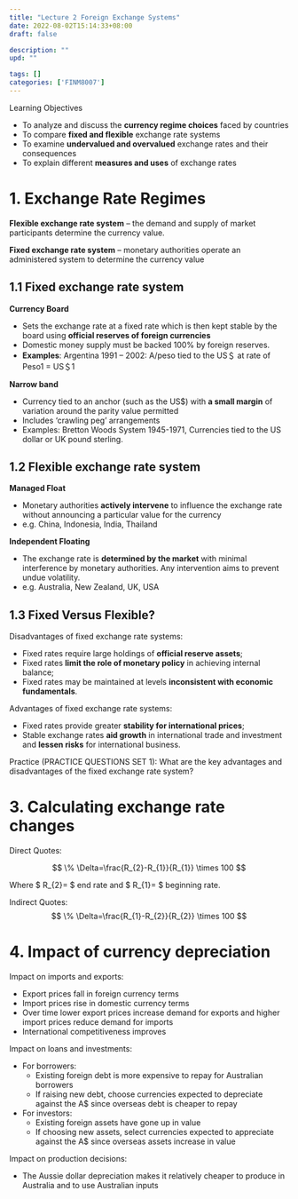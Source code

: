 ```yaml
---
title: "Lecture 2 Foreign Exchange Systems"
date: 2022-08-02T15:14:33+08:00
draft: false

description: ""
upd: ""

tags: []
categories: ['FINM8007']
---
```


Learning Objectives
- To analyze and discuss the **currency regime choices** faced by countries
- To compare **fixed and flexible** exchange rate systems
- To examine **undervalued and overvalued** exchange rates and their consequences
- To explain different **measures and uses** of exchange rates

<!--more-->

# 1. Exchange Rate Regimes

**Flexible exchange rate system** – the demand and supply of market participants determine the currency value.

**Fixed exchange rate system** – monetary authorities operate an administered system to determine the currency value

## 1.1 Fixed exchange rate system

**Currency Board**
- Sets the exchange rate at a fixed rate which is then kept stable by the board using **official reserves of foreign currencies**
- Domestic money supply must be backed 100% by foreign reserves.
- **Examples**: Argentina 1991 – 2002: A/peso tied to the US＄ at rate of Peso1 = US＄1

**Narrow band**
- Currency tied to an anchor (such as the US$) with **a small margin** of variation around the parity value permitted
- Includes ‘crawling peg’ arrangements
- Examples: Bretton Woods System 1945-1971, Currencies tied to the US dollar or UK pound sterling.

## 1.2 Flexible exchange rate system


**Managed Float**
- Monetary authorities **actively intervene** to influence the exchange rate without announcing a particular value for the currency
- e.g. China, Indonesia, India, Thailand

**Independent Floating**
- The exchange rate is **determined by the market** with minimal interference by monetary authorities. Any intervention aims to prevent undue volatility.
- e.g. Australia, New Zealand, UK, USA


## 1.3 Fixed Versus Flexible?

Disadvantages of fixed exchange rate systems:
- Fixed rates require large holdings of **official reserve assets**;
- Fixed rates **limit the role of monetary policy** in achieving internal balance;
- Fixed rates may be maintained at levels **inconsistent with economic fundamentals**.

Advantages of fixed exchange rate systems:
- Fixed rates provide greater **stability for international prices**;
- Stable exchange rates **aid growth** in international trade and investment and
**lessen risks** for international business.


Practice (PRACTICE QUESTIONS SET 1): What are the key advantages and disadvantages of the fixed exchange rate system?

# 3. Calculating exchange rate changes

Direct Quotes:

$$
\% \Delta=\frac{R_{2}-R_{1}}{R_{1}} \times 100
$$

Where $ R_{2}= $ end rate and $ R_{1}= $ beginning rate.

Indirect Quotes:
$$
\% \Delta=\frac{R_{1}-R_{2}}{R_{2}} \times 100
$$

# 4. Impact of currency depreciation

Impact on imports and exports:
- Export prices fall in foreign currency terms
- Import prices rise in domestic currency terms
- Over time lower export prices increase demand for exports and higher import prices reduce demand for imports
- International competitiveness improves

Impact on loans and investments:
- For borrowers:
  - Existing foreign debt is more expensive to repay for Australian borrowers
  - If raising new debt, choose currencies expected to depreciate against the A$ since overseas debt is cheaper to repay
- For investors:
  - Existing foreign assets have gone up in value
  - If choosing new assets, select currencies expected to appreciate against the A$ since overseas assets increase in value

Impact on production decisions:
- The Aussie dollar depreciation makes it relatively cheaper to produce in Australia and to use Australian inputs